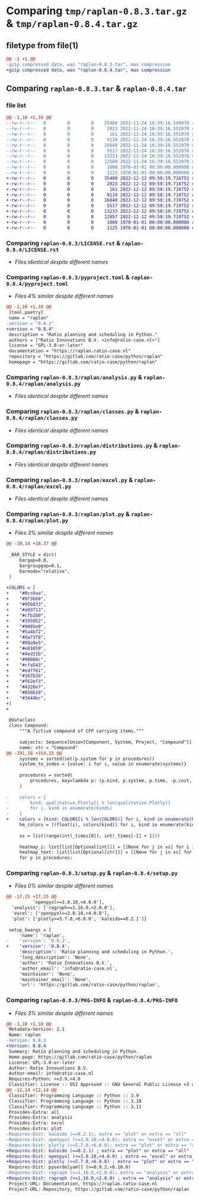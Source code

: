 # Comparing `tmp/raplan-0.8.3.tar.gz` & `tmp/raplan-0.8.4.tar.gz`

## filetype from file(1)

```diff
@@ -1 +1 @@
-gzip compressed data, was "raplan-0.8.3.tar", max compression
+gzip compressed data, was "raplan-0.8.4.tar", max compression
```

## Comparing `raplan-0.8.3.tar` & `raplan-0.8.4.tar`

### file list

```diff
@@ -1,10 +1,10 @@
--rw-r--r--   0        0        0    35400 2022-11-24 16:39:16.549070 raplan-0.8.3/LICENSE.rst
--rw-r--r--   0        0        0     2023 2022-11-24 16:39:16.551070 raplan-0.8.3/pyproject.toml
--rw-r--r--   0        0        0      161 2022-11-24 16:39:16.551070 raplan-0.8.3/raplan/__init__.py
--rw-r--r--   0        0        0     9119 2022-11-24 16:39:16.552070 raplan-0.8.3/raplan/analysis.py
--rw-r--r--   0        0        0    16848 2022-11-24 16:39:16.552070 raplan-0.8.3/raplan/classes.py
--rw-r--r--   0        0        0     5517 2022-11-24 16:39:16.552070 raplan-0.8.3/raplan/distributions.py
--rw-r--r--   0        0        0    13233 2022-11-24 16:39:16.552070 raplan-0.8.3/raplan/excel.py
--rw-r--r--   0        0        0    12589 2022-11-24 16:39:16.552070 raplan-0.8.3/raplan/plot.py
--rw-r--r--   0        0        0     1008 1970-01-01 00:00:00.000000 raplan-0.8.3/setup.py
--rw-r--r--   0        0        0     1121 1970-01-01 00:00:00.000000 raplan-0.8.3/PKG-INFO
+-rw-r--r--   0        0        0    35400 2022-12-12 09:58:19.716751 raplan-0.8.4/LICENSE.rst
+-rw-r--r--   0        0        0     2023 2022-12-12 09:58:19.718752 raplan-0.8.4/pyproject.toml
+-rw-r--r--   0        0        0      161 2022-12-12 09:58:19.718752 raplan-0.8.4/raplan/__init__.py
+-rw-r--r--   0        0        0     9119 2022-12-12 09:58:19.718752 raplan-0.8.4/raplan/analysis.py
+-rw-r--r--   0        0        0    16848 2022-12-12 09:58:19.719752 raplan-0.8.4/raplan/classes.py
+-rw-r--r--   0        0        0     5517 2022-12-12 09:58:19.719752 raplan-0.8.4/raplan/distributions.py
+-rw-r--r--   0        0        0    13233 2022-12-12 09:58:19.719752 raplan-0.8.4/raplan/excel.py
+-rw-r--r--   0        0        0    12857 2022-12-12 09:58:19.719752 raplan-0.8.4/raplan/plot.py
+-rw-r--r--   0        0        0     1008 1970-01-01 00:00:00.000000 raplan-0.8.4/setup.py
+-rw-r--r--   0        0        0     1125 1970-01-01 00:00:00.000000 raplan-0.8.4/PKG-INFO
```

### Comparing `raplan-0.8.3/LICENSE.rst` & `raplan-0.8.4/LICENSE.rst`

 * *Files identical despite different names*

### Comparing `raplan-0.8.3/pyproject.toml` & `raplan-0.8.4/pyproject.toml`

 * *Files 4% similar despite different names*

```diff
@@ -1,10 +1,10 @@
 [tool.poetry]
 name = "raplan"
-version = "0.8.3"
+version = "0.8.4"
 description = "Ratio planning and scheduling in Python."
 authors = ["Ratio Innovations B.V. <info@ratio-case.nl>"]
 license = "GPL-3.0-or-later"
 documentation = "https://raplan.ratio-case.nl"
 repository = "https://gitlab.com/ratio-case/python/raplan"
 homepage = "https://gitlab.com/ratio-case/python/raplan"
```

### Comparing `raplan-0.8.3/raplan/analysis.py` & `raplan-0.8.4/raplan/analysis.py`

 * *Files identical despite different names*

### Comparing `raplan-0.8.3/raplan/classes.py` & `raplan-0.8.4/raplan/classes.py`

 * *Files identical despite different names*

### Comparing `raplan-0.8.3/raplan/distributions.py` & `raplan-0.8.4/raplan/distributions.py`

 * *Files identical despite different names*

### Comparing `raplan-0.8.3/raplan/excel.py` & `raplan-0.8.4/raplan/excel.py`

 * *Files identical despite different names*

### Comparing `raplan-0.8.3/raplan/plot.py` & `raplan-0.8.4/raplan/plot.py`

 * *Files 3% similar despite different names*

```diff
@@ -18,14 +18,37 @@
 
 _BAR_STYLE = dict(
     bargap=0.0,
     bargroupgap=0.1,
     barmode="relative",
 )
 
+COLORS = [
+    "#0cc0aa",
+    "#9f3b60",
+    "#95b833",
+    "#a93713",
+    "#cfb2b0",
+    "#355952",
+    "#9085e0",
+    "#5a4b72",
+    "#da73f8",
+    "#08a9e5",
+    "#e81659",
+    "#4ed31b",
+    "#90089c",
+    "#cfa543",
+    "#ed7f61",
+    "#167b2b",
+    "#f62ef3",
+    "#4328e7",
+    "#856619",
+    "#3444bc",
+]
+
 
 @dataclass
 class Compound:
     """A fictive compound of CFP carrying items."""
 
     subjects: Sequence[Union[Component, System, Project, "Compound"]]
     name: str = "Compound"
@@ -291,18 +314,15 @@
     systems = sorted(set(p.system for p in procedures))
     system_to_index = {value: i for i, value in enumerate(systems)}
 
     procedures = sorted(
         procedures, key=lambda p: (p.kind, p.system, p.time, -p.cost, -p.duration)
     )
 
-    colors = {
-        kind: qualitative.Plotly[i % len(qualitative.Plotly)]
-        for i, kind in enumerate(kinds)
-    }
+    colors = {kind: COLORS[i % len(COLORS)] for i, kind in enumerate(kinds)}
     hm_colors = [(float(i), colors[kind]) for i, kind in enumerate(kinds)]
 
     xs = list(range(int(_times[0]), int(_times[-1] + 1)))
 
     heatmap_z: list[list[Optional[int]]] = [[None for j in xs] for i in systems]
     heatmap_text: list[list[Optional[str]]] = [[None for j in xs] for i in systems]
     for p in procedures:
```

### Comparing `raplan-0.8.3/setup.py` & `raplan-0.8.4/setup.py`

 * *Files 0% similar despite different names*

```diff
@@ -17,15 +17,15 @@
          'openpyxl>=3.0.10,<4.0.0'],
  'analysis': ['ragraph>=1.16.0,<2.0.0'],
  'excel': ['openpyxl>=3.0.10,<4.0.0'],
  'plot': ['plotly>=5.7.0,<6.0.0', 'kaleido==0.2.1']}
 
 setup_kwargs = {
     'name': 'raplan',
-    'version': '0.8.3',
+    'version': '0.8.4',
     'description': 'Ratio planning and scheduling in Python.',
     'long_description': 'None',
     'author': 'Ratio Innovations B.V.',
     'author_email': 'info@ratio-case.nl',
     'maintainer': 'None',
     'maintainer_email': 'None',
     'url': 'https://gitlab.com/ratio-case/python/raplan',
```

### Comparing `raplan-0.8.3/PKG-INFO` & `raplan-0.8.4/PKG-INFO`

 * *Files 3% similar despite different names*

```diff
@@ -1,10 +1,10 @@
 Metadata-Version: 2.1
 Name: raplan
-Version: 0.8.3
+Version: 0.8.4
 Summary: Ratio planning and scheduling in Python.
 Home-page: https://gitlab.com/ratio-case/python/raplan
 License: GPL-3.0-or-later
 Author: Ratio Innovations B.V.
 Author-email: info@ratio-case.nl
 Requires-Python: >=3.9,<4.0
 Classifier: License :: OSI Approved :: GNU General Public License v3 or later (GPLv3+)
@@ -12,14 +12,14 @@
 Classifier: Programming Language :: Python :: 3.9
 Classifier: Programming Language :: Python :: 3.10
 Classifier: Programming Language :: Python :: 3.11
 Provides-Extra: all
 Provides-Extra: analysis
 Provides-Extra: excel
 Provides-Extra: plot
-Requires-Dist: kaleido (==0.2.1); extra == "plot" or extra == "all"
-Requires-Dist: openpyxl (>=3.0.10,<4.0.0); extra == "excel" or extra == "all"
-Requires-Dist: plotly (>=5.7.0,<6.0.0); extra == "plot" or extra == "all"
+Requires-Dist: kaleido (==0.2.1) ; extra == "plot" or extra == "all"
+Requires-Dist: openpyxl (>=3.0.10,<4.0.0) ; extra == "excel" or extra == "all"
+Requires-Dist: plotly (>=5.7.0,<6.0.0) ; extra == "plot" or extra == "all"
 Requires-Dist: pyserde[yaml] (>=0.9.2,<0.10.0)
-Requires-Dist: ragraph (>=1.16.0,<2.0.0); extra == "analysis" or extra == "all"
+Requires-Dist: ragraph (>=1.16.0,<2.0.0) ; extra == "analysis" or extra == "all"
 Project-URL: Documentation, https://raplan.ratio-case.nl
 Project-URL: Repository, https://gitlab.com/ratio-case/python/raplan
```

